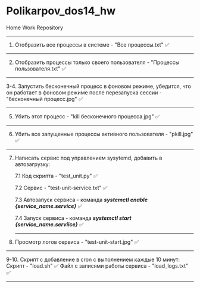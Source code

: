 # Polikarpov_dos14_hw
Home Work Repository
____

1. Отобразить все процессы в системе - "Все процессы.txt" :white_check_mark:
____
2. Отобразить процессы только своего пользователя - "Процессы пользователя.txt" :white_check_mark:
____
3-4. Запустить бесконечный процесс в фоновом режиме, убедится, что он работает в фоновом режиме после перезапуска сессии - "бесконечный  процесс.jpg" :white_check_mark:
____
5. Убить этот процесс - "kill бесконечного процесса.jpg" :white_check_mark:
____
6. Убить все запущенные процессы активного пользователя - "pkill.jpg" :white_check_mark:
____
7. Написать сервис под управлением sysytemd, добавить в автозагрузку:

    7.1 Код скрипта - "test_unit.py" :white_check_mark:
    
    7.2 Сервис - "test-unit-service.txt" :white_check_mark:
    
    7.3 Автозапуск сервиса - команда ___systemctl enable {service_name.service}___ :white_check_mark:
    
    7.4 Запуск сервиса - команда ___systemctl start {service_name.serviice}___ :white_check_mark:
    ____
8. Просмотр логов сервиса - "test-unit-start.jpg" :white_check_mark:
____
9-10. Скрипт с добавление в cron с выполнением каждые 10 минут: 
    Скрипт - "load.sh" :white_check_mark:
    Файл с записями работы сервиса - "load_logs.txt" :white_check_mark:
____
